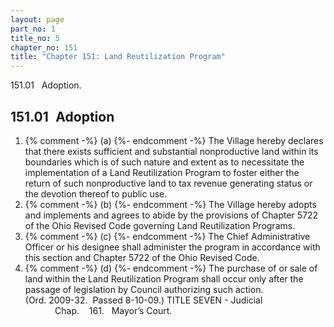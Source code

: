 ```yaml
---
layout: page
part_no: 1
title_no: 5
chapter_no: 151
title: "Chapter 151: Land Reutilization Program"
---
```


151.01   Adoption.

## 151.01   Adoption

<p class="Markdown-list--a-1-A"></p>

1. {% comment -%} (a) {%- endcomment -%} The Village hereby declares that there exists sufficient and
substantial nonproductive land within its boundaries which is of such nature
and extent as to necessitate the implementation of a Land Reutilization Program
to foster either the return of such nonproductive land to tax revenue
generating status or the devotion thereof to public use.
 
2. {% comment -%} (b) {%- endcomment -%} The Village hereby adopts and implements and agrees to abide by the
provisions of Chapter 5722 of the Ohio Revised Code governing Land
Reutilization Programs.
 
3. {% comment -%} (c) {%- endcomment -%} The Chief Administrative Officer or his designee shall administer the
program in accordance with this section and Chapter 5722 of the Ohio Revised
Code.
 
4. {% comment -%} (d) {%- endcomment -%} The purchase of or sale of land within the Land Reutilization Program
shall occur only after the passage of legislation by Council authorizing such
action.  
(Ord. 2009-32.  Passed 8-10-09.)
TITLE SEVEN - Judicial
            Chap.   
161.   Mayor’s Court.
